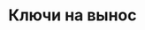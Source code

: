 ---
title: "Ключи на вынос"
description: "Wheel of Heaven is a knowledge base exploring the working hypothesis that life on Earth was intelligently designed by an extraterrestrial civilization, the so-called Elohim."
chapter: "3"
weight: 300
---